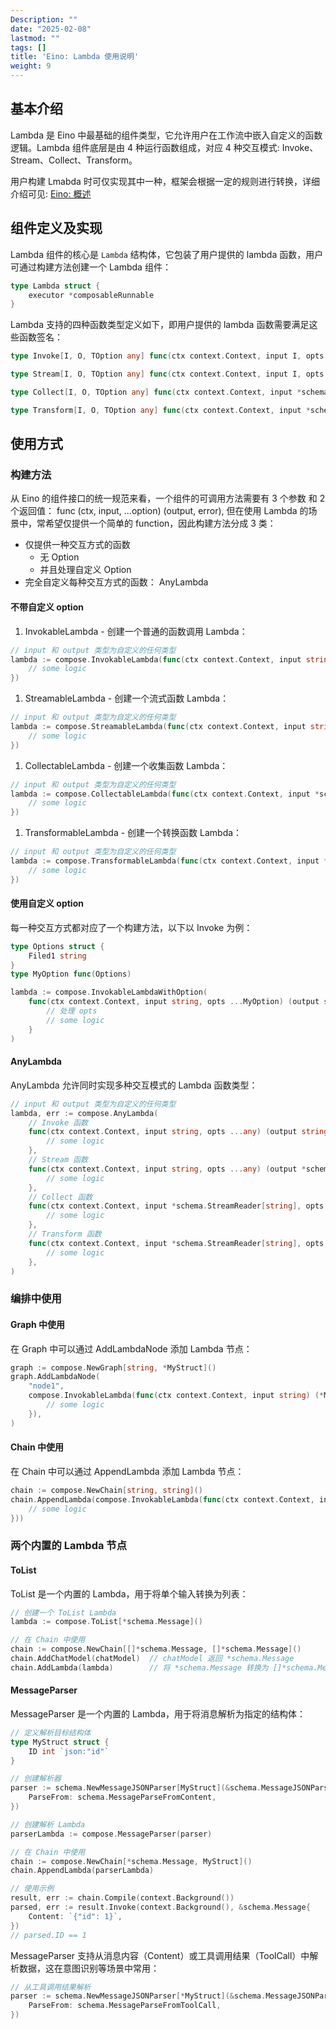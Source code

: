 ```yaml
---
Description: ""
date: "2025-02-08"
lastmod: ""
tags: []
title: 'Eino: Lambda 使用说明'
weight: 9
---
```


## **基本介绍**

Lambda 是 Eino 中最基础的组件类型，它允许用户在工作流中嵌入自定义的函数逻辑。Lambda 组件底层是由 4 种运行函数组成，对应 4 种交互模式: Invoke、Stream、Collect、Transform。

用户构建 Lmabda 时可仅实现其中一种，框架会根据一定的规则进行转换，详细介绍可见: [Eino: 概述](/zh/docs/eino/overview)

## **组件定义及实现**

Lambda 组件的核心是 `Lambda` 结构体，它包装了用户提供的 lambda 函数，用户可通过构建方法创建一个 Lambda 组件：

```go
type Lambda struct {
    executor *composableRunnable
}
```

Lambda 支持的四种函数类型定义如下，即用户提供的 lambda 函数需要满足这些函数签名：

```go
type Invoke[I, O, TOption any] func(ctx context.Context, input I, opts ...TOption) (output O, err error)

type Stream[I, O, TOption any] func(ctx context.Context, input I, opts ...TOption) (output *schema.StreamReader[O], err error)

type Collect[I, O, TOption any] func(ctx context.Context, input *schema.StreamReader[I], opts ...TOption) (output O, err error)

type Transform[I, O, TOption any] func(ctx context.Context, input *schema.StreamReader[I], opts ...TOption) (output *schema.StreamReader[O], err error)
```

## **使用方式**

### **构建方法**

从 Eino 的组件接口的统一规范来看，一个组件的可调用方法需要有 3 个参数 和 2 个返回值： func (ctx, input, ...option) (output, error), 但在使用 Lambda 的场景中，常希望仅提供一个简单的 function，因此构建方法分成 3 类：

- 仅提供一种交互方式的函数
  - 无 Option
  - 并且处理自定义 Option
- 完全自定义每种交互方式的函数： AnyLambda

#### **不带自定义 option**

1. InvokableLambda - 创建一个普通的函数调用 Lambda：

```go
// input 和 output 类型为自定义的任何类型
lambda := compose.InvokableLambda(func(ctx context.Context, input string) (output string, err error) {
    // some logic
})
```

1. StreamableLambda - 创建一个流式函数 Lambda：

```go
// input 和 output 类型为自定义的任何类型
lambda := compose.StreamableLambda(func(ctx context.Context, input string) (output *schema.StreamReader[string], err error) {
    // some logic
})
```

1. CollectableLambda - 创建一个收集函数 Lambda：

```go
// input 和 output 类型为自定义的任何类型
lambda := compose.CollectableLambda(func(ctx context.Context, input *schema.StreamReader[string]) (output string, err error) {
    // some logic
})
```

1. TransformableLambda - 创建一个转换函数 Lambda：

```go
// input 和 output 类型为自定义的任何类型
lambda := compose.TransformableLambda(func(ctx context.Context, input *schema.StreamReader[string]) (output *schema.StreamReader[string], err error) {
    // some logic
})
```

#### **使用自定义 option**

每一种交互方式都对应了一个构建方法，以下以 Invoke 为例：

```go
type Options struct {
    Filed1 string
}
type MyOption func(Options)

lambda := compose.InvokableLambdaWithOption(
    func(ctx context.Context, input string, opts ...MyOption) (output string, err error) {
        // 处理 opts
        // some logic
    }
)
```

#### **AnyLambda**

AnyLambda 允许同时实现多种交互模式的 Lambda 函数类型：

```go
// input 和 output 类型为自定义的任何类型
lambda, err := compose.AnyLambda(
    // Invoke 函数
    func(ctx context.Context, input string, opts ...any) (output string, err error) {
        // some logic
    },
    // Stream 函数
    func(ctx context.Context, input string, opts ...any) (output *schema.StreamReader[string], err error) {
        // some logic
    },
    // Collect 函数
    func(ctx context.Context, input *schema.StreamReader[string], opts ...any) (output string, err error) {
        // some logic
    },
    // Transform 函数
    func(ctx context.Context, input *schema.StreamReader[string], opts ...any) (output *schema.StreamReader[string], err error) {
        // some logic
    },
)
```

### **编排中使用**

#### **Graph 中使用**

在 Graph 中可以通过 AddLambdaNode 添加 Lambda 节点：

```go
graph := compose.NewGraph[string, *MyStruct]()
graph.AddLambdaNode(
    "node1",
    compose.InvokableLambda(func(ctx context.Context, input string) (*MyStruct, error) {
        // some logic
    }),
)
```

#### **Chain 中使用**

在 Chain 中可以通过 AppendLambda 添加 Lambda 节点：

```go
chain := compose.NewChain[string, string]()
chain.AppendLambda(compose.InvokableLambda(func(ctx context.Context, input string) (string, error) {
    // some logic
}))
```

### **两个内置的 Lambda 节点**

#### **ToList**

ToList 是一个内置的 Lambda，用于将单个输入转换为列表：

```go
// 创建一个 ToList Lambda
lambda := compose.ToList[*schema.Message]()

// 在 Chain 中使用
chain := compose.NewChain[[]*schema.Message, []*schema.Message]()
chain.AddChatModel(chatModel)  // chatModel 返回 *schema.Message
chain.AddLambda(lambda)        // 将 *schema.Message 转换为 []*schema.Message
```

#### **MessageParser**

MessageParser 是一个内置的 Lambda，用于将消息解析为指定的结构体：

```go
// 定义解析目标结构体
type MyStruct struct {
    ID int `json:"id"`
}

// 创建解析器
parser := schema.NewMessageJSONParser[MyStruct](&schema.MessageJSONParseConfig{
    ParseFrom: schema.MessageParseFromContent,
})

// 创建解析 Lambda
parserLambda := compose.MessageParser(parser)

// 在 Chain 中使用
chain := compose.NewChain[*schema.Message, MyStruct]()
chain.AppendLambda(parserLambda)

// 使用示例
result, err := chain.Compile(context.Background())
parsed, err := result.Invoke(context.Background(), &schema.Message{
    Content: `{"id": 1}`,
})
// parsed.ID == 1
```

MessageParser 支持从消息内容（Content）或工具调用结果（ToolCall）中解析数据，这在意图识别等场景中常用：

```go
// 从工具调用结果解析
parser := schema.NewMessageJSONParser[*MyStruct](&schema.MessageJSONParseConfig{
    ParseFrom: schema.MessageParseFromToolCall,
})
```
